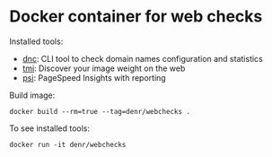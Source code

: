 # Docker container for web checks

Installed tools:

- [dnc](https://www.npmjs.com/package/dnc): CLI tool to check domain names configuration and statistics
- [tmi](https://www.npmjs.com/package/tmi): Discover your image weight on the web
- [psi](https://www.npmjs.com/package/psi): PageSpeed Insights with reporting

Build image:

    docker build --rm=true --tag=denr/webchecks .

To see installed tools:

    docker run -it denr/webchecks
